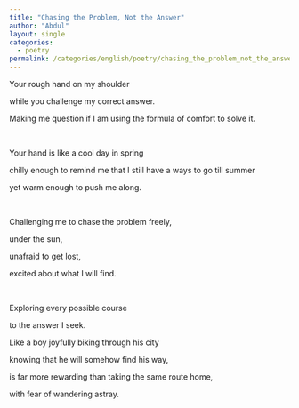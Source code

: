 ```yaml
---
title: "Chasing the Problem, Not the Answer"
author: "Abdul"
layout: single
categories:
  - poetry
permalink: /categories/english/poetry/chasing_the_problem_not_the_answer
---
```


Your rough hand on my shoulder

while you challenge my correct answer.

Making me question if I am using the formula of comfort to solve it.

&nbsp;  

Your hand is like a cool day in spring

chilly enough to remind me that I still have a ways to go till summer

yet warm enough to push me along.

&nbsp;  


Challenging me to chase the problem freely,

under the sun,

unafraid to get lost,

excited about what I will find.


&nbsp;  

Exploring every possible course

to the answer I seek.

Like a boy joyfully biking through his city

knowing that he will somehow find his way,

is far more rewarding than taking the same route home,

with fear of wandering astray.
